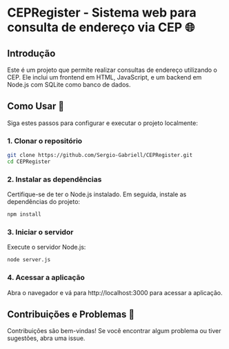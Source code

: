 # CEPRegister - Sistema web para consulta de endereço via CEP 🌐

## Introdução

Este é um projeto que permite realizar consultas de endereço utilizando o CEP. Ele inclui um frontend em HTML, JavaScript, e um backend em Node.js com SQLite como banco de dados.

## Como Usar 🚀

Siga estes passos para configurar e executar o projeto localmente:

### 1. Clonar o repositório

```bash
git clone https://github.com/Sergio-Gabriell/CEPRegister.git
cd CEPRegister
```

### 2. Instalar as dependências

Certifique-se de ter o Node.js instalado. Em seguida, instale as dependências do projeto:

```bash
npm install
```

### 3. Iniciar o servidor

Execute o servidor Node.js:

```bash
node server.js
```

### 4. Acessar a aplicação

Abra o navegador e vá para http://localhost:3000 para acessar a aplicação.

## Contribuições e Problemas 🤝

Contribuições são bem-vindas! Se você encontrar algum problema ou tiver sugestões, abra uma issue.
